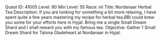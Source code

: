 Quest ID: 41005
Level: 60
Min Level: 55
Race: nil
Title: Nordanaar Herbal Tea
Description: If you are looking for something a bit more relaxing, I have spent quite a few years mastering my recipe for herbal tea.$B$BI could brew you some for your efforts here in Hyjal. Bring me a single Small Dream Shard and I shall reward you with my famous tea.
Objective: Gather 1 Small Dream Shard for Talona Gladeheart at Nordanaar in Hyjal.
